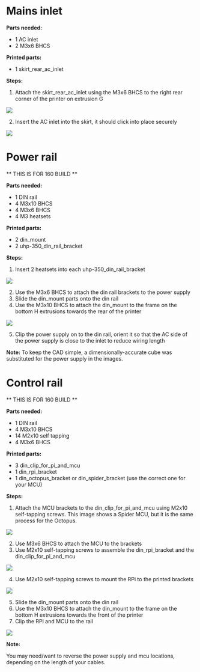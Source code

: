 # Mains inlet


**Parts needed:**
* 1 AC inlet
* 2 M3x6 BHCS

**Printed parts:**
* 1 skirt_rear_ac_inlet


**Steps:**
1. Attach the skirt_rear_ac_inlet using the M3x6 BHCS to the right rear corner of the printer on extrusion G

![](images/skirt_ac_inlet.png)

2. Insert the AC inlet into the skirt, it should click into place securely

![](images/skirt_ac_inlet_inserted.png)

# Power rail
** THIS IS FOR 160 BUILD **

**Parts needed:**
* 1 DIN rail 
* 4 M3x10 BHCS
* 4 M3x6 BHCS
* 4 M3 heatsets 
  

**Printed parts:**
* 2 din_mount
* 2 uhp-350_din_rail_bracket

**Steps:**
1. Insert 2 heatsets into each uhp-350_din_rail_bracket

![](images/uhp-mount-heatsets.png)

2. Use the M3x6 BHCS to attach the din rail brackets to the power supply
3. Slide the din_mount parts onto the din rail
4. Use the M3x10 BHCS to attach the din_mount to the frame on the bottom H extrusions towards the rear of the printer

![](images/power_din_rail_mounted.png)

5. Clip the power supply on to the din rail, orient it so that the AC side of the power supply is close to the inlet to reduce wiring length

**Note:**
To keep the CAD simple, a dimensionally-accurate cube was substituted for the power supply in the images. 


# Control rail
** THIS IS FOR 160 BUILD **

**Parts needed:**
* 1 DIN rail 
* 4 M3x10 BHCS
* 14 M2x10 self tapping
* 4 M3x6 BHCS
  

**Printed parts:**
* 3 din_clip_for_pi_and_mcu
* 1 din_rpi_bracket
* 1 din_octopus_bracket or din_spider_bracket (use the correct one for your MCU)

**Steps:**
1. Attach the MCU brackets to the din_clip_for_pi_and_mcu using M2x10 self-tapping screws. This image shows a Spider MCU, but it is the same process for the Octopus.

![](images/mcu_brackets.png)

2. Use M3x6 BHCS to attach the MCU to the brackets
3. Use M2x10 self-tapping screws to assemble the din_rpi_bracket and the din_clip_for_pi_and_mcu

![](images/rpi_brackets.png)

4. Use M2x10 self-tapping screws to mount the RPi to the printed brackets

![](images/rpi_mounted_on_bracket.png)

5. Slide the din_mount parts onto the din rail
6. Use the M3x10 BHCS to attach the din_mount to the frame on the bottom H extrusions towards the front of the printer
7. Clip the RPi and MCU to the rail

![](images/electonics_bay.png)

**Note:**

You may need/want to reverse the power supply and mcu locations, depending on the length of your cables.
